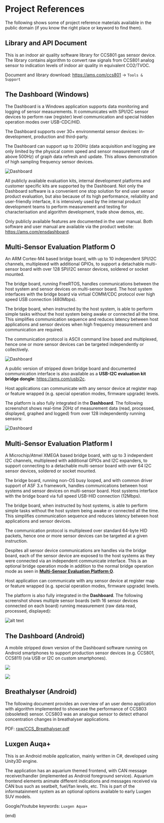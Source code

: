 # Project References
The following shows some of project reference materials available in the public domain (if you know the right place or keyword to find them).

## Library and API Document

This is an indoor air quality software library for CCS801 gas sensor device. The library contains algorithm to convert raw signals from CCS801 analog sensor to indication levels of indoor air quality in equivalent CO2/TVOC. 

Document and library download: <https://ams.com/ccs801> -> `Tools & Support`

## The Dashboard (Windows)

The Dashboard is a Windows application supports data monitoring and logging of sensor measurements. It communicates with SPI/I2C sensor devices to perform raw (register) level communication and special hidden operation modes over USB-CDC/HID.

The Dashboard supports over 30+ environmental sensor devices: in-development, production and third-party.

The Dashboard can support up to 200Hz (data acquisition and logging are only limited by the physical comm speed and sensor measurement rate of above 500Hz) of graph data refresh and update. This allows demonstration of high sampling frequency sensor devices.

![Dashboard](raw/device-2017-08-30-16.07.53.png)

All publicly available evaluation kits, internal development platforms and customer specific kits are supported by the Dashboard. Not only the Dashboard software is a convenient one stop solution for end user sensor product evaluation, but also because of its high performance, reliability and user-friendly interface, it is intensively used by the internal product development teams to perform measurement and testing for characterisation and algorithm development, trade show demos, etc.

Only publicly available features are documented in the user manual. Both software and user manual are available via the product website: <https://ams.com/ensdashboard>.

## Multi-Sensor Evaluation Platform O

An ARM Cortex-M4 based bridge board, with up to 10 independent SPI/I2C channels, multiplexed with additional GPIOs, to support a detachable multi-sensor board with over 128 SPI/I2C sensor devices, soldered or socket mounted.

The bridge board, running FreeRTOS, handles communications between the host system and sensor devices on multi-sensor board. The host system interfaces with the bridge board via virtual COMM/CDC protocol over high speed USB connection (480Mbps).

The bridge board, when instructed by the host system, is able to perform simple tasks without the host system being awake or connected all the time. This simplifies communication sequence and reduces latency between host applications and sensor devices when high frequency measurement and communication are required.

The communication protocol is ASCII command line based and multiplexed, hence one or more sensor devices can be targeted independently or collectively.

![Dashboard](raw/device-2017-08-07-19.03.36.png)

A public version of stripped down bridge board and documented communication interface is also available as a **USB-I2C evaluation kit bridge dongle**: <https://ams.com/usbi2c>.

Host applications can communicate with any sensor device at register map or feature wrapped (e.g. special operation modes, firmware upgrade) levels.

The platform is also fully integrated in the **Dashboard**. The following screenshot shows real-time 20Hz of measurement data (read, processed, displayed, graphed and logged) from over 128 independently running sensors:  

![Dashboard](raw/device-2017-10-29-16.40.30.png)

## Multi-Sensor Evaluation Platform I

A Microchip/Atmel XMEGA based bridge board, with up to 3 independent I2C channels, multiplexed with additional GPIOs and I2C expanders, to support connecting to a detachable multi-sensor board with over 64 I2C sensor devices, soldered or socket mounted.

The bridge board, running non-OS busy looped, and with common driver support of ASF 3.x framework, handles communications between host systems and sensor devices on multi-sensor board. Host systems interface with the bridge board via full speed USB-HID connection (12Mbps).

The bridge board, when instructed by host systems, is able to perform simple tasks without the host system being awake or connected all the time. This simplifies communication sequence and reduces latency between host applications and sensor devices.

The communication protocol is multiplexed over standard 64-byte HID packets, hence one or more sensor devices can be targeted at a given instruction.

Despites all sensor device communications are handles via the bridge board, each of the sensor device are exposed to the host systems as they were connected via an independent communicate interface. This is an optional bridge operation mode in addition to the normal bridge operation mode as seen in [**Multi-Sensor Evaluation Platform O**](#multi-sensor-evaluation-platform-o).

Host application can communicate with any sensor device at register map or feature wrapped (e.g. special operation modes, firmware upgrade) levels.

The platform is also fully integrated in the **Dashboard**. The following screenshot shows multiple sensor boards (with 16 sensor devices connected on each board) running measurement (raw data read, processed, displayed):

![alt text](raw/device-2017-12-08-14.26.54.png "Dashboard - Multi-Sensor Boards")

## The Dashboard (Android)

A mobile stripped down version of the Dashboard software running on Android smartphones to support production sensor devices (e.g. CCS801, CCS811) (via USB or I2C on custom smartphones).

![](raw/device-2016-02-08-170555.png)

![](raw/device-2016-02-08-171640.png)

## Breathalyser (Android)

The following document provides an overview of an user demo application with algorithm implemented to showcase the performance of CCS803 (obsoleted) sensor. CCS803 was an analogue sensor to detect ethanol concentration changes in breathalyser applications.

PDF: [raw/CCS_Breathalyser.pdf](raw/CCS_Breathalyser.pdf)


## Luxgen Auqa+

This is an Android mobile application, mainly written in C#, developed using Unity3D engine.

The application has an aquarium themed frontend, with CAN message receiver/handler (implemented as Android foreground service). Aquarium frontend elements animate different indications and messages received via CAN bus such as seatbelt, fuel/fan levels, etc. This is part of the informatainment system as an optional options available to early Luxgen SUV models.

Google/Youtube keywords: `Luxgen Aqua+`

(end)
